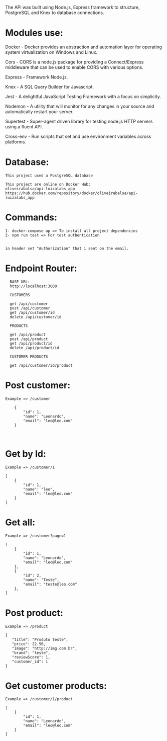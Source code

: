 The APi was built using Node.js, Express framework to structure, PostgreSQL and Knex to database connections.

# Modules use:
Docker - Docker provides an abstraction and automation layer for operating system virtualization on Windows and Linux.

Cors - CORS is a node.js package for providing a Connect/Express middleware that can be used to enable CORS with various options.

Express - Framework Node.js.

Knex - A SQL Query Builder for Javascript.

Jest - A delightful JavaScript Testing Framework with a focus on simplicity.

Nodemon - A utility that will monitor for any changes in your source and automatically restart your server.

Supertest - Super-agent driven library for testing node.js HTTP servers using a fluent API.

Cross-env - Run scripts that set and use environment variables across platforms.

# Database:
```
This project used a PostgreSQL database

This project are online on Docker Hub:
oliveirabalsa/api-luizalabs_app
https://hub.docker.com/repository/docker/oliveirabalsa/api-luizalabs_app

```
# Commands:
```
1- docker-compose up => To install all project dependencies
2- npm run test => For test authentication


in header set "Authorization" that i sent on the email.

```
# Endpoint Router:
```
  BASE URL:
  http://localhost:3000

  CUSTOMERS
  
  get /api/customer
  post /api/customer
  get /api/customer/id
  delete /api/customer/id
   
  PRODUCTS
  
  get /api/product
  post /api/product
  get /api/product/id
  delete /api/product/id
  
  CUSTOMER PRODUCTS
  
  get /api/customer/id/product

```

# Post customer:

```
Example => /customer

    {
        "id": 1,
        "name": "Leonardo",
        "email": "leo@leo.com"
    }



```
# Get by Id:
```
Example => /customer/1

[
    {
        "id": 1,
        "name": "leo",
        "email": "leo@leo.com"
    }
]

```
# Get all:
```
Example => /customer?page=1

[
    {
        "id": 1,
        "name": "Leonardo",
        "email": "leo@leo.com"
    },
    {
        "id": 2,
        "name": "Teste",
        "email": "teste@leo.com"
    },
]

```


# Post product:
```
Example => /product

{
   "title": "Produto teste",
   "price": 22.50,
   "image": "http://img.com.br",
   "brand": "teste",
   "reviewScore": 1,
   "customer_id": 1
}

```


# Get customer products:
```
Example => /customer/1/product

[
    {
        "id": 1,
        "name": "Leonardo",
        "email": "leo@leo.com"
    }
]

```





